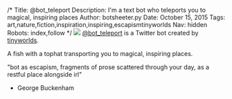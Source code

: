 /*
Title: @bot_teleport
Description: I'm a text bot who teleports you to magical, inspiring places
Author: botsheeter.py
Date: October 15, 2015
Tags: art,nature,fiction,inspiration,inspiring,escapismtinyworlds
Nav: hidden
Robots: index,follow
*/
[![](/content/bots/twitter-bots/images/@bot_teleport.png)](https://twitter.com/bot_teleport)
[@bot_teleport](https://twitter.com/bot_teleport) is a Twitter bot created by [tinyworlds](https://twitter.com/tinyworlds). 

A fish with a tophat transporting you to magical, inspiring places.

"bot as escapism, fragments of prose scattered through your day, as a restful place alongside irl"
- George Buckenham

